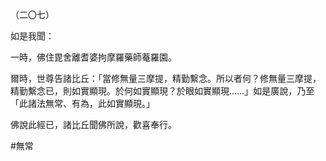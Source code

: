 （二〇七）

如是我聞：

一時，佛住毘舍離耆婆拘摩羅藥師菴羅園。

爾時，世尊告諸比丘：「當修無量三摩提，精勤繫念。所以者何？修無量三摩提，精勤繫念已，則如實顯現。於何如實顯現？於眼如實顯現……」如是廣說，乃至「此諸法無常、有為，此如實顯現。」

佛說此經已，諸比丘聞佛所說，歡喜奉行。



#無常
